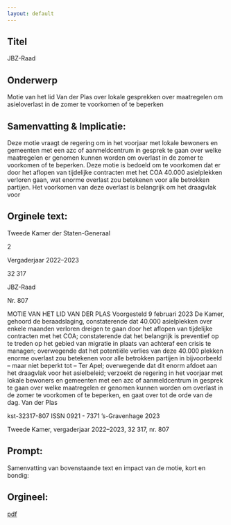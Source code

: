 ```yaml
---
layout: default
---
```

## Titel
JBZ-Raad
## Onderwerp
Motie van het lid Van der Plas over lokale gesprekken over maatregelen om asieloverlast in de zomer te voorkomen of te beperken
## Samenvatting & Implicatie:

Deze motie vraagt de regering om in het voorjaar met lokale bewoners en gemeenten met een azc of aanmeldcentrum in gesprek te gaan over welke maatregelen er genomen kunnen worden om overlast in de zomer te voorkomen of te beperken. Deze motie is bedoeld om te voorkomen dat er door het aflopen van tijdelijke contracten met het COA 40.000 asielplekken verloren gaan, wat enorme overlast zou betekenen voor alle betrokken partijen. Het voorkomen van deze overlast is belangrijk om het draagvlak voor
## Orginele text:


Tweede Kamer der Staten-Generaal

2

Vergaderjaar 2022–2023

32 317

JBZ-Raad

Nr. 807

MOTIE VAN HET LID VAN DER PLAS
Voorgesteld 9 februari 2023
De Kamer,
gehoord de beraadslaging,
constaterende dat 40.000 asielplekken over enkele maanden verloren
dreigen te gaan door het aflopen van tijdelijke contracten met het COA;
constaterende dat het belangrijk is preventief op te treden op het gebied
van migratie in plaats van achteraf een crisis te managen;
overwegende dat het potentiële verlies van deze 40.000 plekken enorme
overlast zou betekenen voor alle betrokken partijen in bijvoorbeeld – maar
niet beperkt tot – Ter Apel;
overwegende dat dit enorm afdoet aan het draagvlak voor het asielbeleid;
verzoekt de regering in het voorjaar met lokale bewoners en gemeenten
met een azc of aanmeldcentrum in gesprek te gaan over welke maatregelen er genomen kunnen worden om overlast in de zomer te voorkomen
of te beperken,
en gaat over tot de orde van de dag.
Van der Plas

kst-32317-807
ISSN 0921 - 7371
’s-Gravenhage 2023

Tweede Kamer, vergaderjaar 2022–2023, 32 317, nr. 807


## Prompt:
Samenvatting van bovenstaande text en impact van de motie, kort en bondig:

## Orgineel:
[pdf](https://gegevensmagazijn.tweedekamer.nl/OData/v4/2.0/Document(4f45aabf-773d-4257-90d5-28c4739ea972)/resource)
